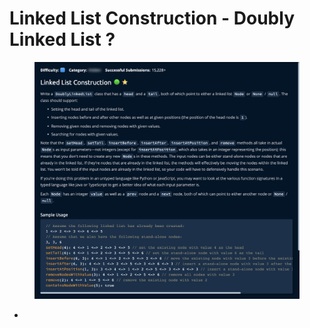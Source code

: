 # Linked List Construction - Doubly Linked List ?

<figure><img src="../../../.gitbook/assets/Screenshot 2023-01-24 at 16.41.07.png" alt=""><figcaption></figcaption></figure>



*

```jsx
```
